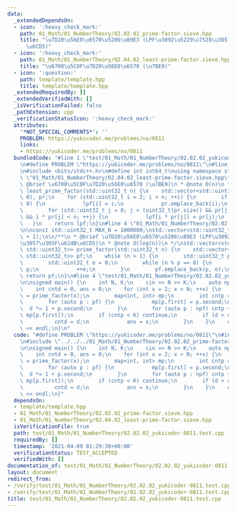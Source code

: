 ```yaml
---
data:
  _extendedDependsOn:
  - icon: ':heavy_check_mark:'
    path: 01_Math/01_NumberTheory/02.02.02_prime-factor.sieve.hpp
    title: "\u7D20\u56E0\u6570\u5206\u89E3 (LPF\u3092\u5229\u7528\u3057\u305F\u624B\
      \u6CD5)"
  - icon: ':heavy_check_mark:'
    path: 01_Math/01_NumberTheory/02.04.02_least-prime-factor.sieve.hpp
    title: "\u6700\u5C0F\u7D20\u56E0\u6570 (\u7BE9)"
  - icon: ':question:'
    path: template/template.hpp
    title: template/template.hpp
  _extendedRequiredBy: []
  _extendedVerifiedWith: []
  _isVerificationFailed: false
  _pathExtension: cpp
  _verificationStatusIcon: ':heavy_check_mark:'
  attributes:
    '*NOT_SPECIAL_COMMENTS*': ''
    PROBLEM: https://yukicoder.me/problems/no/0811
    links:
    - https://yukicoder.me/problems/no/0811
  bundledCode: "#line 1 \"test/01_Math/01_NumberTheory/02.02.02_yukicoder-0811.test.cpp\"\
    \n#define PROBLEM \"https://yukicoder.me/problems/no/0811\"\n#line 1 \"template/template.hpp\"\
    \n#include <bits/stdc++.h>\n#define int int64_t\nusing namespace std;\n#line 4\
    \ \"01_Math/01_NumberTheory/02.04.02_least-prime-factor.sieve.hpp\"\n\n/**\n *\
    \ @brief \u6700\u5C0F\u7D20\u56E0\u6570 (\u7BE9)\n * @note O(n)\n */\nstd::vector<std::uint32_t>\
    \ least_prime_factor(std::uint32_t n) {\n    std::vector<std::uint32_t> lpf(n,\
    \ 0), pr;\n    for (std::uint32_t i = 2; i < n; ++i) {\n        if (lpf[i] ==\
    \ 0) {\n            lpf[i] = i;\n            pr.emplace_back(i);\n        }\n\
    \        for (std::uint32_t j = 0; j < (uint32_t)pr.size() && pr[j] <= lpf[i]\
    \ && i * pr[j] < n; ++j) {\n            lpf[i * pr[j]] = pr[j];\n        }\n \
    \   }\n    return lpf;\n}\n#line 4 \"01_Math/01_NumberTheory/02.02.02_prime-factor.sieve.hpp\"\
    \n\nconst std::uint32_t MAX_N = 1000000;\nstd::vector<std::uint32_t> lpf = least_prime_factor(MAX_N\
    \ + 1);\n\n/**\n * @brief \u7D20\u56E0\u6570\u5206\u89E3 (LPF\u3092\u5229\u7528\
    \u3057\u305F\u624B\u6CD5)\n * @note O(log(n))\n */\nstd::vector<std::pair<std::uint32_t,\
    \ std::uint32_t>> prime_factor(std::uint32_t n) {\n    std::vector<std::pair<std::uint32_t,\
    \ std::uint32_t>> pf;\n    while (n > 1) {\n        std::uint32_t p = lpf[n];\n\
    \        std::uint32_t e = 0;\n        while (n % p == 0) {\n            n /=\
    \ p;\n            ++e;\n        }\n        pf.emplace_back(p, e);\n    }\n   \
    \ return pf;\n}\n#line 4 \"test/01_Math/01_NumberTheory/02.02.02_yukicoder-0811.test.cpp\"\
    \n\nsigned main() {\n    int N, K;\n    cin >> N >> K;\n    auto npf = prime_factor(N);\n\
    \    int cntd = 0, ans = 0;\n    for (int x = 2; x < N; ++x) {\n        auto pf\
    \ = prime_factor(x);\n        map<int, int> mp;\n        int cntp = 0, d = 1;\n\
    \        for (auto p : pf) {\n            mp[p.first] = p.second;\n          \
    \  d *= 1 + p.second;\n        }\n        for (auto p : npf) cntp += min((int)p.second,\
    \ mp[p.first]);\n        if (cntp < K) continue;\n        if (d > cntd) {\n  \
    \          cntd = d;\n            ans = x;\n        }\n    }\n    cout << ans\
    \ << endl;\n}\n"
  code: "#define PROBLEM \"https://yukicoder.me/problems/no/0811\"\n#include \"../../../template/template.hpp\"\
    \n#include \"../../../01_Math/01_NumberTheory/02.02.02_prime-factor.sieve.hpp\"\
    \n\nsigned main() {\n    int N, K;\n    cin >> N >> K;\n    auto npf = prime_factor(N);\n\
    \    int cntd = 0, ans = 0;\n    for (int x = 2; x < N; ++x) {\n        auto pf\
    \ = prime_factor(x);\n        map<int, int> mp;\n        int cntp = 0, d = 1;\n\
    \        for (auto p : pf) {\n            mp[p.first] = p.second;\n          \
    \  d *= 1 + p.second;\n        }\n        for (auto p : npf) cntp += min((int)p.second,\
    \ mp[p.first]);\n        if (cntp < K) continue;\n        if (d > cntd) {\n  \
    \          cntd = d;\n            ans = x;\n        }\n    }\n    cout << ans\
    \ << endl;\n}"
  dependsOn:
  - template/template.hpp
  - 01_Math/01_NumberTheory/02.02.02_prime-factor.sieve.hpp
  - 01_Math/01_NumberTheory/02.04.02_least-prime-factor.sieve.hpp
  isVerificationFile: true
  path: test/01_Math/01_NumberTheory/02.02.02_yukicoder-0811.test.cpp
  requiredBy: []
  timestamp: '2021-04-09 01:29:30+00:00'
  verificationStatus: TEST_ACCEPTED
  verifiedWith: []
documentation_of: test/01_Math/01_NumberTheory/02.02.02_yukicoder-0811.test.cpp
layout: document
redirect_from:
- /verify/test/01_Math/01_NumberTheory/02.02.02_yukicoder-0811.test.cpp
- /verify/test/01_Math/01_NumberTheory/02.02.02_yukicoder-0811.test.cpp.html
title: test/01_Math/01_NumberTheory/02.02.02_yukicoder-0811.test.cpp
---
```

